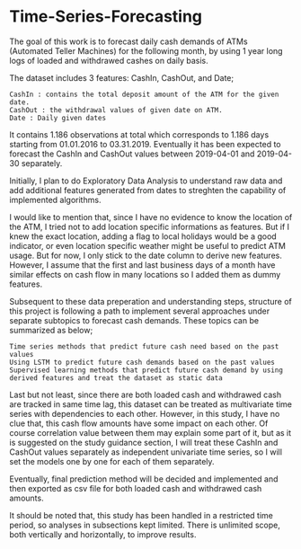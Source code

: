 # Time-Series-Forecasting

The goal of this work is to forecast daily cash demands of ATMs (Automated Teller Machines) for the following month, by using 1 year long logs of loaded and withdrawed cashes on daily basis.

The dataset includes 3 features: CashIn, CashOut, and Date;

    CashIn : contains the total deposit amount of the ATM for the given date.
    CashOut : the withdrawal values of given date on ATM.
    Date : Daily given dates

It contains 1.186 observations at total which corresponds to 1.186 days starting from 01.01.2016 to 03.31.2019. Eventually it has been expected to forecast the CashIn and CashOut values between 2019-04-01 and 2019-04-30 separately.

Initially, I plan to do Exploratory Data Analysis to understand raw data and add additional features generated from dates to streghten the capability of implemented algorithms.

I would like to mention that, since I have no evidence to know the location of the ATM, I tried not to add location specific informations as features. But if I knew the exact location, adding a flag to local holidays would be a good indicator, or even location specific weather might be useful to predict ATM usage. But for now, I only stick to the date column to derive new features. However, I assume that the first and last business days of a month have similar effects on cash flow in many locations so I added them as dummy features.

Subsequent to these data preperation and understanding steps, structure of this project is following a path to implement several approaches under separate subtopics to forecast cash demands. These topics can be summarized as below;

    Time series methods that predict future cash need based on the past values
    Using LSTM to predict future cash demands based on the past values
    Supervised learning methods that predict future cash demand by using derived features and treat the dataset as static data

Last but not least, since there are both loaded cash and withdrawed cash are tracked in same time lag, this dataset can be treated as multivariate time series with dependencies to each other. However, in this study, I have no clue that, this cash flow amounts have some impact on each other. Of course correlation value between them may explain some part of it, but as it is suggested on the study guidance section, I will treat these CashIn and CashOut values separately as independent univariate time series, so I will set the models one by one for each of them separately.

Eventually, final prediction method will be decided and implemented and then exported as csv file for both loaded cash and withdrawed cash amounts.

It should be noted that, this study has been handled in a restricted time period, so analyses in subsections kept limited. There is unlimited scope, both vertically and horizontally, to improve results.
